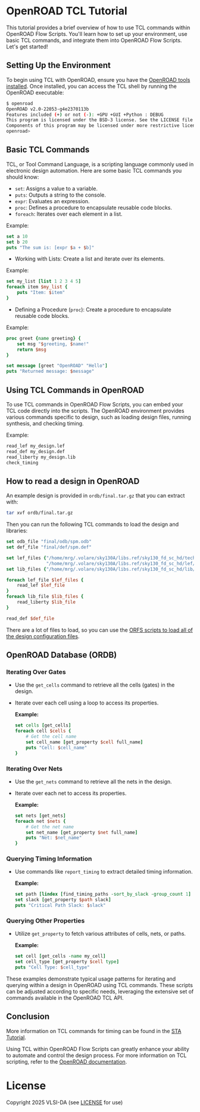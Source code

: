 # OpenROAD TCL Tutorial

This tutorial provides a brief overview of how to use TCL commands within OpenROAD Flow Scripts. You'll learn how to set up your environment, use basic TCL commands, and integrate them into OpenROAD Flow Scripts. Let's get started!

## Setting Up the Environment

To begin using TCL with OpenROAD, ensure you have the [OpenROAD tools installed](orfs-installation.md).
Once installed, you can access the TCL shell by running the
OpenROAD executable:

```bash
$ openroad
OpenROAD v2.0-22053-g4e2370113b
Features included (+) or not (-): +GPU +GUI +Python : DEBUG
This program is licensed under the BSD-3 license. See the LICENSE file for details.
Components of this program may be licensed under more restrictive licenses which must be honored.
openroad>

```

## Basic TCL Commands

TCL, or Tool Command Language, is a scripting language commonly used in electronic design automation. Here are some basic TCL commands you should know:

- `set`: Assigns a value to a variable.
- `puts`: Outputs a string to the console.
- `expr`: Evaluates an expression.
- `proc`: Defines a procedure to encapsulate reusable code blocks.
- `foreach`: Iterates over each element in a list.

Example:

```tcl
set a 10
set b 20
puts "The sum is: [expr $a + $b]"
```

- Working with Lists: Create a list and iterate over its elements.

Example:

```tcl
set my_list [list 1 2 3 4 5]
foreach item $my_list {
    puts "Item: $item"
}
```

- Defining a Procedure (`proc`): Create a procedure to encapsulate reusable code blocks.

Example:

```tcl
proc greet {name greeting} {
    set msg "$greeting, $name!"
    return $msg
}

set message [greet "OpenROAD" "Hello"]
puts "Returned message: $message"
```

## Using TCL Commands in OpenROAD

To use TCL commands in OpenROAD Flow Scripts, you can embed your TCL code
directly into the scripts. The OpenROAD environment provides various commands
specific to design, such as loading design files, running synthesis, and
checking timing.

Example:

```tcl
read_lef my_design.lef
read_def my_design.def
read_liberty my_design.lib
check_timing
```

## How to read a design in OpenROAD

An example design is provided in `ordb/final.tar.gz` that you can extract with:

```bash
tar xvf ordb/final.tar.gz
```

Then you can run the following TCL commands to load the design and libraries:

```tcl
set odb_file "final/odb/spm.odb"
set def_file "final/def/spm.def"

set lef_files {"/home/mrg/.volare/sky130A/libs.ref/sky130_fd_sc_hd/techlef/sky130_fd_sc_hd__nom.tlef"
               "/home/mrg/.volare/sky130A/libs.ref/sky130_fd_sc_hd/lef/sky130_fd_sc_hd.lef"}
set lib_files {"/home/mrg/.volare/sky130A/libs.ref/sky130_fd_sc_hd/lib/sky130_fd_sc_hd__tt_025C_1v80.lib"}

foreach lef_file $lef_files {
    read_lef $lef_file
}
foreach lib_file $lib_files {
    read_liberty $lib_file
}

read_def $def_file

```

There are a lot of files to load, so you can use the [ORFS scripts to load all
of the design configuration files](https://vlsida.github.io/chip-tutorials/orfs-walkthrough.html#interactive-tcl-usage).

## OpenROAD Database (ORDB)

### Iterating Over Gates

- Use the `get_cells` command to retrieve all the cells (gates) in the design.
- Iterate over each cell using a loop to access its properties.

  **Example:**

  ```tcl
  set cells [get_cells]
  foreach cell $cells {
      # Get the cell name
      set cell_name [get_property $cell full_name]
      puts "Cell: $cell_name"
  }
  ```

### Iterating Over Nets

- Use the `get_nets` command to retrieve all the nets in the design.
- Iterate over each net to access its properties.

  **Example:**

  ```tcl
  set nets [get_nets]
  foreach net $nets {
      # Get the net name
      set net_name [get_property $net full_name]
      puts "Net: $net_name"
  }
  ```

### Querying Timing Information

- Use commands like `report_timing` to extract detailed timing information.

  **Example:**

  ```tcl
  set path [lindex [find_timing_paths -sort_by_slack -group_count 1] 0]
  set slack [get_property $path slack]
  puts "Critical Path Slack: $slack"
  ```

### Querying Other Properties

- Utilize `get_property` to fetch various attributes of cells, nets, or paths.

  **Example:**

  ```tcl
  set cell [get_cells -name my_cell]
  set cell_type [get_property $cell type]
  puts "Cell Type: $cell_type"
  ```

These examples demonstrate typical usage patterns for iterating and querying
within a design in OpenROAD using TCL commands. These scripts can be adjusted
according to specific needs, leveraging the extensive set of commands available
in the OpenROAD TCL API.

## Conclusion

More information on TCL commands for timing can be found in the [STA
Tutorial](sta.md).

Using TCL within OpenROAD Flow Scripts can greatly enhance your ability to
automate and control the design process. For more information on TCL scripting,
refer to the [OpenROAD documentation](https://openroad.readthedocs.io/).

# License

Copyright 2025 VLSI-DA (see [LICENSE](LICENSE) for use)
